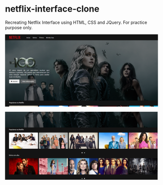 # netflix-interface-clone
Recreating Netflix Interface using HTML, CSS and JQuery. For practice purpose only.  

![screenshot 01](/screenshots/01.PNG)  

![screenshot 02](/screenshots/02.PNG)  




